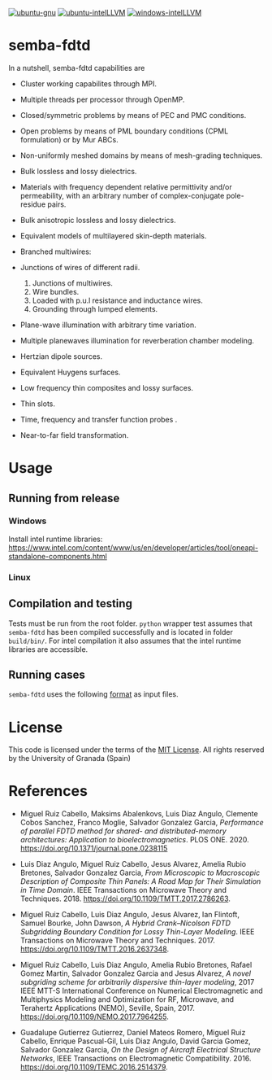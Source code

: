 [![ubuntu-gnu](https://github.com/OpenSEMBA/fdtd/actions/workflows/ubuntu-gnu.yml/badge.svg)](https://github.com/OpenSEMBA/fdtd/actions/workflows/ubuntu-gnu.yml)
[![ubuntu-intelLLVM](https://github.com/OpenSEMBA/fdtd/actions/workflows/ubuntu-intelLLVM.yml/badge.svg)](https://github.com/OpenSEMBA/fdtd/actions/workflows/ubuntu-intelLLVM.yml)
[![windows-intelLLVM](https://github.com/OpenSEMBA/fdtd/actions/workflows/windows-intelLLVM.yml/badge.svg)](https://github.com/OpenSEMBA/fdtd/actions/workflows/windows-intelLLVM.yml)

# semba-fdtd

In a nutshell, semba-fdtd capabilities are

+ Cluster working capabilites through MPI.
+ Multiple threads per processor through OpenMP.
+ Closed/symmetric problems by means of PEC and PMC conditions.
+ Open problems by means of PML boundary conditions (CPML formulation) or by Mur ABCs.
+ Non-uniformly meshed domains by means of mesh-grading techniques.
+ Bulk lossless and lossy dielectrics.
+ Materials with frequency dependent relative permittivity and/or permeability, with an arbitrary number of complex-conjugate pole-residue pairs.
+ Bulk anisotropic lossless and lossy dielectrics.
+ Equivalent models of multilayered skin-depth materials.
+ Branched multiwires:
+ Junctions of wires of different radii.

  1. Junctions of multiwires.
  2. Wire bundles.
  3. Loaded with p.u.l resistance and inductance wires.
  4. Grounding through lumped elements.

+ Plane-wave illumination with arbitrary time variation.
+ Multiple planewaves illumination for reverberation chamber modeling.
+ Hertzian dipole sources.
+ Equivalent Huygens surfaces.
+ Low frequency thin composites and lossy surfaces.
+ Thin slots.
+ Time, frequency and transfer function probes .
+ Near-to-far field transformation.

# Usage

## Running from release

### Windows

Install intel runtime libraries: https://www.intel.com/content/www/us/en/developer/articles/tool/oneapi-standalone-components.html


### Linux


## Compilation and testing

Tests must be run from the root folder. `python` wrapper test assumes that `semba-fdtd` has been compiled successfully and is located in folder `build/bin/`. For intel compilation it also assumes that the intel runtime libraries are accessible.

## Running cases

`semba-fdtd` uses the following [format](doc/smbjson.md) as input files.

# License

This code is licensed under the terms of the [MIT License](LICENSE). All rights reserved by the University of Granada (Spain)

# References 

- Miguel Ruiz Cabello, Maksims Abalenkovs, Luis Diaz Angulo, Clemente Cobos Sanchez, Franco Moglie, Salvador Gonzalez Garcia, *Performance of parallel FDTD method for shared- and distributed-memory architectures: Application to bioelectromagnetics*. PLOS ONE. 2020. https://doi.org/10.1371/journal.pone.0238115

- Luis Diaz Angulo, Miguel Ruiz Cabello, Jesus Alvarez, Amelia Rubio Bretones, Salvador Gonzalez Garcia, *From Microscopic to Macroscopic Description of Composite Thin Panels: A Road Map for Their Simulation in Time Domain*. IEEE Transactions on Microwave Theory and Techniques. 2018. https://doi.org/10.1109/TMTT.2017.2786263.

- Miguel Ruiz Cabello, Luis Diaz Angulo, Jesus Alvarez, Ian Flintoft, Samuel Bourke, John Dawson, *A Hybrid Crank–Nicolson FDTD Subgridding Boundary Condition for Lossy Thin-Layer Modeling*. IEEE Transactions on Microwave Theory and Techniques. 2017. https://doi.org/10.1109/TMTT.2016.2637348.

- Miguel Ruiz Cabello, Luis Diaz Angulo, Amelia Rubio Bretones, Rafael Gomez Martin, Salvador Gonzalez Garcia and Jesus Alvarez, *A novel subgriding scheme for arbitrarily dispersive thin-layer modeling*, 2017 IEEE MTT-S International Conference on Numerical Electromagnetic and Multiphysics Modeling and Optimization for RF, Microwave, and Terahertz Applications (NEMO), Seville, Spain, 2017.
https://doi.org/10.1109/NEMO.2017.7964255.

- Guadalupe Gutierrez Gutierrez, Daniel Mateos Romero, Miguel Ruiz Cabello, Enrique Pascual-Gil, Luis Diaz Angulo, David Garcia Gomez, Salvador Gonzalez Garcia, 
*On the Design of Aircraft Electrical Structure Networks*, 
IEEE Transactions on Electromagnetic Compatibility. 2016. https://doi.org/10.1109/TEMC.2016.2514379.